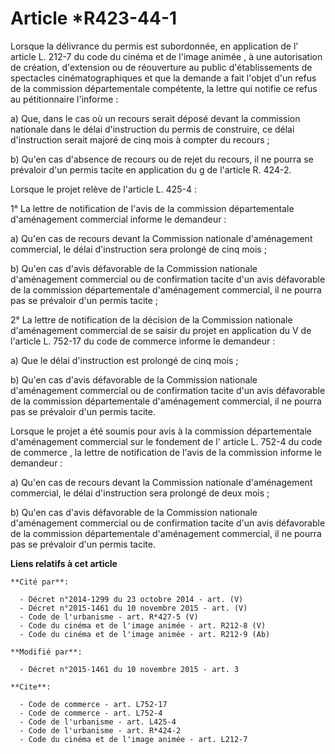 # Article *R423-44-1

Lorsque la délivrance du permis est subordonnée, en application de l'
article L. 212-7 du code du cinéma et de l'image animée
, à une autorisation de création, d'extension ou de réouverture au public d'établissements de spectacles cinématographiques
et que la demande a fait l'objet d'un refus de la commission départementale compétente, la lettre qui notifie ce refus au
pétitionnaire l'informe : 

a) Que, dans le cas où un recours serait déposé devant la commission nationale dans le délai d'instruction du permis de
construire, ce délai d'instruction serait majoré de cinq mois à compter du recours ; 

b) Qu'en cas d'absence de recours ou de rejet du recours, il ne pourra se prévaloir d'un permis tacite en application du g de
l'article R. 424-2. 

Lorsque le projet relève de l'article L. 425-4 : 

1° La lettre de notification de l'avis de la commission départementale d'aménagement commercial informe le demandeur : 

a) Qu'en cas de recours devant la Commission nationale d'aménagement commercial, le délai d'instruction sera prolongé de cinq
mois ; 

b) Qu'en cas d'avis défavorable de la Commission nationale d'aménagement commercial ou de confirmation tacite d'un avis
défavorable de la commission départementale d'aménagement commercial, il ne pourra pas se prévaloir d'un permis tacite ; 

2° La lettre de notification de la décision de la Commission nationale d'aménagement commercial de se saisir du projet en
application du 
V de l'article L. 752-17 du code de commerce 
informe le demandeur : 

a) Que le délai d'instruction est prolongé de cinq mois ; 

b) Qu'en cas d'avis défavorable de la Commission nationale d'aménagement commercial ou de confirmation tacite d'un avis
défavorable de la commission départementale d'aménagement commercial, il ne pourra pas se prévaloir d'un permis tacite. 

Lorsque le projet a été soumis pour avis à la commission départementale d'aménagement commercial sur le fondement de l'
article L. 752-4 du code de commerce
, la lettre de notification de l'avis de la commission informe le demandeur : 

a) Qu'en cas de recours devant la Commission nationale d'aménagement commercial, le délai d'instruction sera prolongé de deux
mois ; 

b) Qu'en cas d'avis défavorable de la Commission nationale d'aménagement commercial ou de confirmation tacite d'un avis
défavorable de la commission départementale d'aménagement commercial, il ne pourra pas se prévaloir d'un permis tacite.

**Liens relatifs à cet article**

	**Cité par**:

	  - Décret n°2014-1299 du 23 octobre 2014 - art. (V)
	  - Décret n°2015-1461 du 10 novembre 2015 - art. (V)
	  - Code de l'urbanisme - art. R*427-5 (V)
	  - Code du cinéma et de l'image animée - art. R212-8 (V)
	  - Code du cinéma et de l'image animée - art. R212-9 (Ab)

	**Modifié par**:

	  - Décret n°2015-1461 du 10 novembre 2015 - art. 3

	**Cite**:

	  - Code de commerce - art. L752-17
	  - Code de commerce - art. L752-4
	  - Code de l'urbanisme - art. L425-4
	  - Code de l'urbanisme - art. R*424-2
	  - Code du cinéma et de l'image animée - art. L212-7
